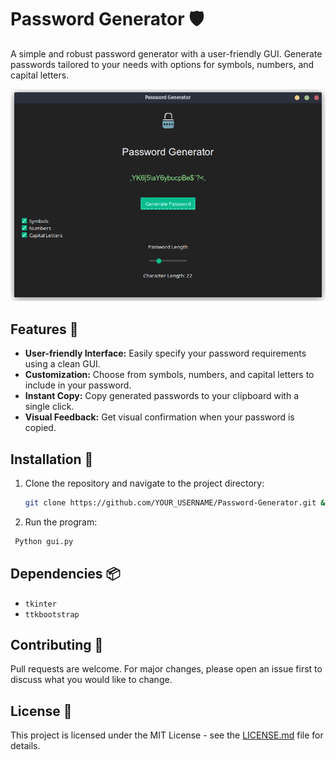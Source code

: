 # Password Generator 🛡️

A simple and robust password generator with a user-friendly GUI. Generate passwords tailored to your needs with options for symbols, numbers, and capital letters.

![GUI Preview](gui.png)

## Features 🌟

- **User-friendly Interface:** Easily specify your password requirements using a clean GUI.
- **Customization:** Choose from symbols, numbers, and capital letters to include in your password.
- **Instant Copy:** Copy generated passwords to your clipboard with a single click.
- **Visual Feedback:** Get visual confirmation when your password is copied.

## Installation 🔧

1. Clone the repository and navigate to the project directory:
   ```bash
   git clone https://github.com/YOUR_USERNAME/Password-Generator.git && cd Password-Generator
   ```
2. Run the program:
  ```bash
   Python gui.py
  ```
## Dependencies 📦

- `tkinter`
- `ttkbootstrap`

## Contributing 🤝

Pull requests are welcome. For major changes, please open an issue first to discuss what you would like to change.

## License 📄

This project is licensed under the MIT License - see the [LICENSE.md](LICENSE.md) file for details.

